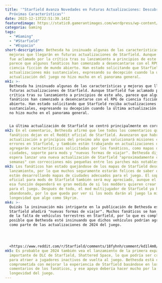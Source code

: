 ```yaml
---
title: '"Starfield Avanza Novedades en Futuras Actualizaciones: Descubre las
  Próximas Características"'
date: 2023-12-13T22:51:39.141Z
featuredimage: https://static0.gamerantimages.com/wordpress/wp-content/uploads/2023/12/starfield-sarah-morgan.jpg?q=50&fit=contain&w=1140&h=&dpr=1.5
categoria: Gaming
tags:
  - "#Gaming"
  - "#Starfield"
  - "#Espacio"
short-description: Bethesda ha insinuado algunas de las características y
  mejoras que llegarán en futuras actualizaciones de Starfield. Aunque Starfield
  fue aclamado por la crítica tras su lanzamiento a principios de este año,
  parece que algunos fanáticos han comenzado a desencantarse con el RPG de
  ciencia ficción de mundo abierto. Han estado solicitando que Starfield reciba
  actualizaciones más sustanciales, expresando su decepción cuando la última
  actualización del juego no hizo mucho en el panorama general.
mk1: >-
  Bethesda ha insinuado algunas de las características y mejoras que llegarán en
  futuras actualizaciones de Starfield. Aunque Starfield fue aclamado por la
  crítica tras su lanzamiento a principios de este año, parece que algunos
  fanáticos han comenzado a desencantarse con el RPG de ciencia ficción de mundo
  abierto. Han estado solicitando que Starfield reciba actualizaciones más
  sustanciales, expresando su decepción cuando la última actualización del juego
  no hizo mucho en el panorama general.


  La última actualización de Starfield se centró principalmente en corregir errores persistentes. Aunque sin duda hay jugadores de Starfield que aprecian las actualizaciones que solucionan los problemas técnicos del juego, otros expresaron en línea su decepción de que Bethesda no haya agregado muchas características nuevas importantes desde el lanzamiento. En lugar de ignorar el discurso en línea, Bethesda decidió dejar un comentario en una reciente publicación de Starfield en Reddit para dar pistas a los fanáticos sobre lo que está por venir.
mk2: En el comentario, Bethesda afirmó que lee todos los comentarios que los
  fanáticos dejan en el Reddit oficial de Starfield. Avanzaron que habrá una
  actualización a principios del próximo año que solucionará misiones con
  errores en Starfield, y también están trabajando en actualizaciones que
  agregarán características solicitadas por los fanáticos, como mapas de
  ciudades, soporte para mods y "nuevas formas de viajar". Bethesda dijo que
  espera lanzar una nueva actualización de Starfield "aproximadamente cada seis
  semanas" con correcciones más pequeñas entre los parches más notables.
mk3: Los fanáticos han estado quejándose de los mapas de Starfield desde el
  lanzamiento, por lo que muchos seguramente estarán felices de saber que se
  están desarrollando mapas de ciudades adecuados para el juego. El soporte
  oficial para mods de Starfield también será muy apreciado, aunque el éxito de
  esa función dependerá en gran medida de si los modders quieren crear contenido
  para el juego. Después de todo, el mod multijugador de Starfield ya ha sido
  abandonado, por lo que queda por ver si los mods darán al juego la misma
  longevidad que algo como Skyrim.
mk4: >-
  Quizás la insinuación más intrigante en la publicación de Bethesda es que
  Starfield añadirá "nuevas formas de viajar". Muchos fanáticos se han quejado
  de la falta de vehículos terrestres en Starfield, por lo que es completamente
  posible que Bethesda esté insinuando que dichos vehículos podrían agregarse
  como parte de las actualizaciones de 2024 del juego.




  <https://www.reddit.com/r/Starfield/comments/18fyhnh/comment/kd1l4m0/?embed_host_url=https%3A%2F%2Fgamerant.com%2Fstarfield-updates-features-vehicles-city-maps%2F>
mk5: Es probable que 2024 también vea el lanzamiento de la primera expansión
  importante de DLC de Starfield, Shattered Space, lo que podría ser crucial
  para atraer a jugadores inactivos de vuelta al juego. Bethesda está claramente
  comprometida con mejorar la experiencia de Starfield basándose en los
  comentarios de los fanáticos, y ese apoyo debería hacer mucho por la
  longevidad del juego.
---
```

